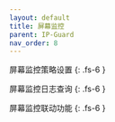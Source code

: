 ```yaml
---
layout: default
title: 屏幕监控
parent: IP-Guard
nav_order: 8
---
```


屏幕监控策略设置
{: .fs-6 }

屏幕监控日志查询
{: .fs-6 }

屏幕监控联动功能
{: .fs-6 }

